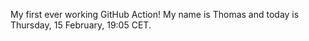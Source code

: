 My first ever working GitHub Action!
My name is Thomas and today is Thursday, 15 February, 19:05 CET. 

